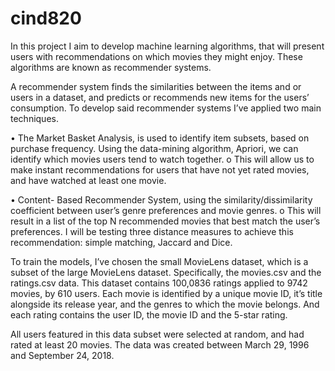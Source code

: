 # cind820
In this project I aim to develop machine learning algorithms, that will present users with recommendations on which movies they might enjoy. These algorithms are known as recommender systems.

A recommender system finds the similarities between the items and or users in a dataset, and predicts or recommends new items for the users’ consumption. To develop said recommender systems I’ve applied two main techniques. 

•	The Market Basket Analysis, is used to identify item subsets, based on purchase frequency. Using the data-mining algorithm, Apriori, we can identify which movies users tend to watch together. 
o	This will allow us to make instant recommendations for users that have not yet rated movies, and have watched at least one movie. 

•	Content- Based Recommender System, using the similarity/dissimilarity coefficient between user’s genre preferences and movie genres. 
o	This will result in a list of the top N recommended movies that best match the user’s preferences. I will be testing three distance measures to achieve this recommendation: simple matching, Jaccard and Dice.

To train the models, I’ve chosen the small MovieLens dataset, which is a subset of the large MovieLens dataset. Specifically, the movies.csv and the ratings.csv data. This dataset contains 100,0836 ratings applied to 9742 movies, by 610 users. Each movie is identified by a unique movie ID, it’s title alongside its release year, and the genres to which the movie belongs. And each rating contains the user ID, the movie ID and the 5-star rating. 

All users featured in this data subset were selected at random, and had rated at least 20 movies. The data was created between March 29, 1996 and September 24, 2018.
